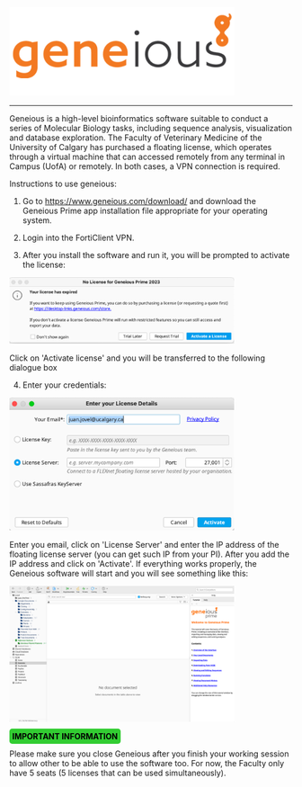 
<img src="images/geneious_logo.png" alt="Geneious logo" width="400"/>

---
Geneious is a high-level bioinformatics software suitable to conduct a series of Molecular Biology tasks, including sequence analysis, visualization and database exploration.
The Faculty of Veterinary Medicine of the University of Calgary  has purchased a floating license, which operates through a virtual machine that can accessed remotely from any terminal in Campus (UofA) or remotely. In both cases, a VPN connection is required.

Instructions to use geneious:

1. Go to https://www.geneious.com/download/ and download the Geneious Prime app installation file appropriate for your operating system.
   
2. Login into the FortiClient VPN.
   
3. After you install the software and run it, you will be prompted to activate the license:

<img src="images/activateLicense.png" alt="License activation box" width="400">

Click on 'Activate license' and you will be transferred to the following dialogue box

4. Enter your credentials:
   
<img src="images/IPaddressPrompt.png" alt="IPaddressPrompt" width="400">

Enter you email, click on 'License Server' and enter the IP address of the floating license server (you can get such IP from your PI). After you add the IP address and click on 'Activate'. If everything works properly, the Geneious software will start and you will see something like this:

<img SRC="images/geneious_GUI.png" alt="Geneious GUI" width="400">

<span style="background-color: limegreen; color: black; padding: 5px; border-radius: 5px; font-weight: bold;">IMPORTANT INFORMATION</span>

Please make sure you close Geneious after you finish your working session to allow other to be able to use the software too. For now, the Faculty only have 5 seats (5 licenses that can be used simultaneously).
